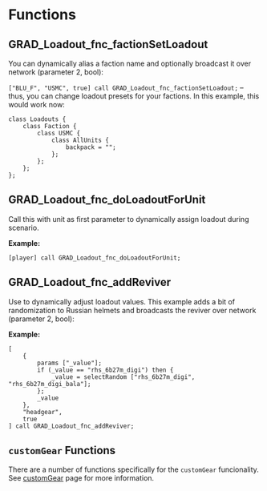 # Functions

## GRAD_Loadout_fnc_factionSetLoadout
You can dynamically alias a faction name and optionally broadcast it over network (parameter 2, bool):

`["BLU_F", "USMC", true] call GRAD_Loadout_fnc_factionSetLoadout;` – thus, you can change loadout presets for your factions. In this example, this would work now:

```
class Loadouts {
    class Faction {
        class USMC {
            class AllUnits {
                backpack = "";
            };
        };
    };
};
```

## GRAD_Loadout_fnc_doLoadoutForUnit
Call this with unit as first parameter to dynamically assign loadout during scenario.

**Example:**

```sqf
[player] call GRAD_Loadout_fnc_doLoadoutForUnit;
```

## GRAD_Loadout_fnc_addReviver
Use to dynamically adjust loadout values. This example adds a bit of randomization to Russian helmets and broadcasts the reviver over network (parameter 2, bool):

**Example:**

```sqf
[
    {
        params ["_value"];
        if (_value == "rhs_6b27m_digi") then {
            _value = selectRandom ["rhs_6b27m_digi", "rhs_6b27m_digi_bala"];
        };
        _value
    },
    "headgear",
    true
] call GRAD_Loadout_fnc_addReviver;
```

## `customGear` Functions
There are a number of functions specifically for the `customGear` funcionality. See [customGear](customGear.md) page for more information.
